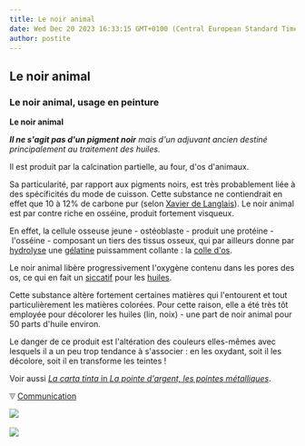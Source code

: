 ```yaml
---
title: Le noir animal
date: Wed Dec 20 2023 16:33:15 GMT+0100 (Central European Standard Time)
author: postite
---
```


## Le noir animal
### Le noir animal, usage en peinture
 **Le noir animal**  

_**Il ne s'agit pas d'un pigment noir** mais d'un adjuvant ancien destiné principalement au traitement des huiles._

Il est produit par la calcination partielle, au four, d'os d'animaux.

Sa particularité, par rapport aux pigments noirs, est très probablement liée à des spécificités du mode de cuisson. Cette substance ne contiendrait en effet que 10 à 12% de carbone pur (selon [Xavier de Langlais](livres.html#langlais)). Le noir animal est par contre riche en osséine, produit fortement visqueux.

En effet, la cellule osseuse jeune - ostéoblaste - produit une protéine - l'osséine - composant un tiers des tissus osseux, qui par ailleurs donne par [hydrolyse](hydrolyse.html) une [gélatine](gelatine2.html) puissamment collante : la [colle d'os](colledos.html).

Le noir animal libère progressivement l'oxygène contenu dans les pores des os, ce qui en fait un [siccatif](siccatifs.html) pour les [huiles](huiles.html).

Cette substance altère fortement certaines matières qui l'entourent et tout particulièrement les matières colorées. Pour cette raison, elle a été très tôt employée pour décolorer les huiles (lin, noix) - une part de noir animal pour 50 parts d'huile environ.

Le danger de ce produit est l'altération des couleurs elles-mêmes avec lesquels il a un peu trop tendance à s'associer : en les oxydant, soit il les décolore, soit il en transforme les teintes !

Voir aussi [_La carta tinta_ in _La pointe d'argent, les pointes métalliques_](pointedargent.html#cartatinta).



![](images/flechebas.gif) [Communication](http://www.artrealite.com/annonceurs.htm) 

[![](https://cbonvin.fr/sites/regie.artrealite.com/visuels/campagne1.png)](index-2.html#20131014)

![](https://cbonvin.fr/sites/regie.artrealite.com/visuels/campagne2.png)